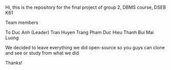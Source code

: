 Hi, this is the repository for the final project of group 2, DBMS course, DSEB K61

Team members

To Duc Anh (Leader)
Tran Huyen Trang
Pham Duc Hieu Thanh
Bui Mai Luong



We decided to leave everything we did open-source so you guys can clone and see or study from what we did


Thanks!
